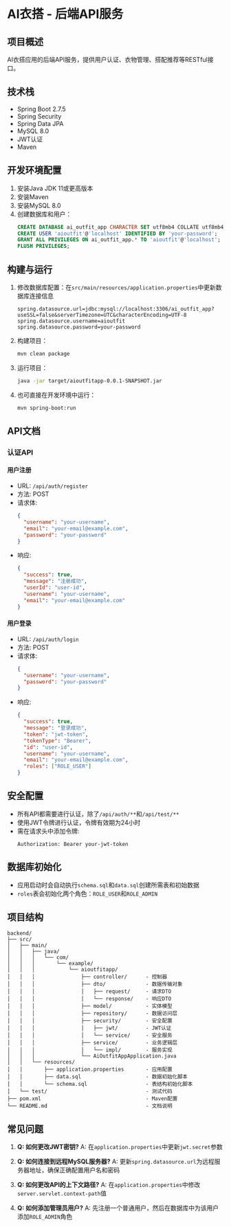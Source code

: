 # AI衣搭 - 后端API服务

## 项目概述
AI衣搭应用的后端API服务，提供用户认证、衣物管理、搭配推荐等RESTful接口。

## 技术栈
- Spring Boot 2.7.5
- Spring Security
- Spring Data JPA
- MySQL 8.0
- JWT认证
- Maven

## 开发环境配置
1. 安装Java JDK 11或更高版本
2. 安装Maven
3. 安装MySQL 8.0
4. 创建数据库和用户：
   ```sql
   CREATE DATABASE ai_outfit_app CHARACTER SET utf8mb4 COLLATE utf8mb4_unicode_ci;
   CREATE USER 'aioutfit'@'localhost' IDENTIFIED BY 'your-password';
   GRANT ALL PRIVILEGES ON ai_outfit_app.* TO 'aioutfit'@'localhost';
   FLUSH PRIVILEGES;
   ```

## 构建与运行
1. 修改数据库配置：在`src/main/resources/application.properties`中更新数据库连接信息
   ```properties
   spring.datasource.url=jdbc:mysql://localhost:3306/ai_outfit_app?useSSL=false&serverTimezone=UTC&characterEncoding=UTF-8
   spring.datasource.username=aioutfit
   spring.datasource.password=your-password
   ```

2. 构建项目：
   ```bash
   mvn clean package
   ```

3. 运行项目：
   ```bash
   java -jar target/aioutfitapp-0.0.1-SNAPSHOT.jar
   ```

4. 也可直接在开发环境中运行：
   ```bash
   mvn spring-boot:run
   ```

## API文档

### 认证API

#### 用户注册
- URL: `/api/auth/register`
- 方法: POST
- 请求体:
  ```json
  {
    "username": "your-username",
    "email": "your-email@example.com",
    "password": "your-password"
  }
  ```
- 响应:
  ```json
  {
    "success": true,
    "message": "注册成功",
    "userId": "user-id",
    "username": "your-username",
    "email": "your-email@example.com"
  }
  ```

#### 用户登录
- URL: `/api/auth/login`
- 方法: POST
- 请求体:
  ```json
  {
    "username": "your-username",
    "password": "your-password"
  }
  ```
- 响应:
  ```json
  {
    "success": true,
    "message": "登录成功",
    "token": "jwt-token",
    "tokenType": "Bearer",
    "id": "user-id",
    "username": "your-username",
    "email": "your-email@example.com",
    "roles": ["ROLE_USER"]
  }
  ```

## 安全配置
- 所有API都需要进行认证，除了`/api/auth/**`和`/api/test/**`
- 使用JWT令牌进行认证，令牌有效期为24小时
- 需在请求头中添加令牌:
  ```
  Authorization: Bearer your-jwt-token
  ```

## 数据库初始化
- 应用启动时会自动执行`schema.sql`和`data.sql`创建所需表和初始数据
- `roles`表会初始化两个角色：`ROLE_USER`和`ROLE_ADMIN`

## 项目结构
```
backend/
├── src/
│   ├── main/
│   │   ├── java/
│   │   │   └── com/
│   │   │       └── example/
│   │   │           └── aioutfitapp/
│   │   │               ├── controller/      - 控制器
│   │   │               ├── dto/             - 数据传输对象
│   │   │               │   ├── request/     - 请求DTO
│   │   │               │   └── response/    - 响应DTO
│   │   │               ├── model/           - 实体模型
│   │   │               ├── repository/      - 数据访问层
│   │   │               ├── security/        - 安全配置
│   │   │               │   ├── jwt/         - JWT认证
│   │   │               │   └── service/     - 安全服务
│   │   │               ├── service/         - 业务逻辑层
│   │   │               │   └── impl/        - 服务实现
│   │   │               └── AiOutfitAppApplication.java
│   │   └── resources/
│   │       ├── application.properties       - 应用配置
│   │       ├── data.sql                     - 数据初始化脚本
│   │       └── schema.sql                   - 表结构初始化脚本
│   └── test/                                - 测试代码
├── pom.xml                                  - Maven配置
└── README.md                                - 文档说明
```

## 常见问题
1. **Q: 如何更改JWT密钥?**
   A: 在`application.properties`中更新`jwt.secret`参数

2. **Q: 如何连接到远程MySQL服务器?**
   A: 更新`spring.datasource.url`为远程服务器地址，确保正确配置用户名和密码

3. **Q: 如何更改API的上下文路径?**
   A: 在`application.properties`中修改`server.servlet.context-path`值

4. **Q: 如何添加管理员用户?**
   A: 先注册一个普通用户，然后在数据库中为该用户添加`ROLE_ADMIN`角色 